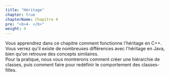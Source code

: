 ```yaml
---
title: "Héritage"
chapter: true
chapterName: Chapitre 4
pre: "<b>4- </b>"
weight: 4
---
```


Vous apprendrez dans ce chapitre comment fonctionne l'héritage en C++. Vous verrez qu'il existe de nombreuses différences avec l'héritage en Java, bien qu'on retrouve des concepts similaires.\
Pour la pratique, nous vous montrerons comment créer une hiérarchie de classes, puis comment faire pour redéfinir le comportement des classes-filles.
